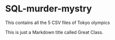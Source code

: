 # SQL-murder-mystry
This contains all the 5 CSV files of Tokyo olympics

This is just a Markdown title called Great Class.
